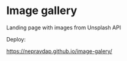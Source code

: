 # Image gallery
Landing page with images from Unsplash API

Deploy: 

https://nepravdap.github.io/image-galery/
